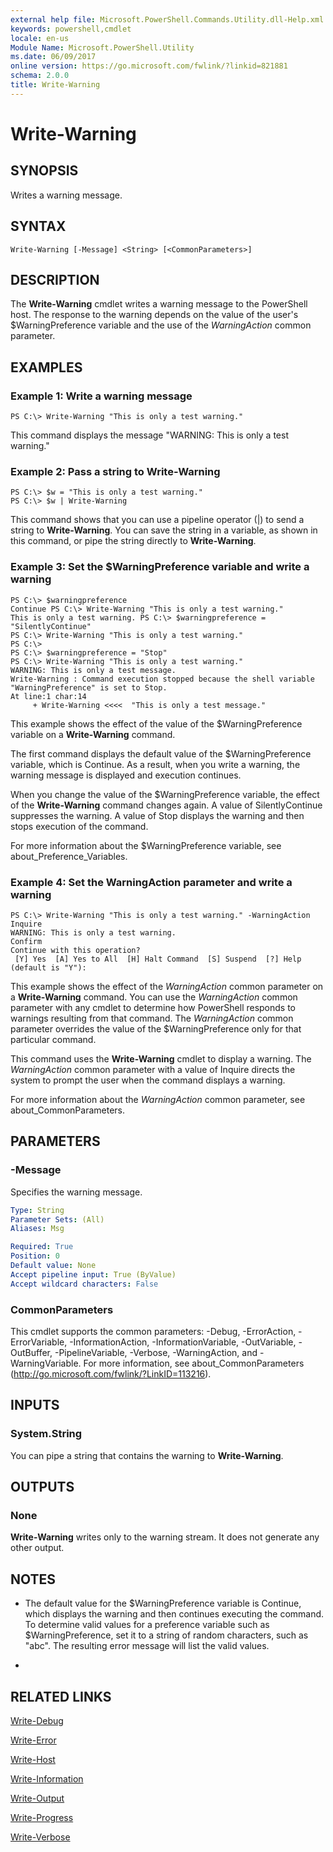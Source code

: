 ```yaml
---
external help file: Microsoft.PowerShell.Commands.Utility.dll-Help.xml
keywords: powershell,cmdlet
locale: en-us
Module Name: Microsoft.PowerShell.Utility
ms.date: 06/09/2017
online version: https://go.microsoft.com/fwlink/?linkid=821881
schema: 2.0.0
title: Write-Warning
---
```


# Write-Warning

## SYNOPSIS
Writes a warning message.

## SYNTAX

```
Write-Warning [-Message] <String> [<CommonParameters>]
```

## DESCRIPTION
The **Write-Warning** cmdlet writes a warning message to the PowerShell host.
The response to the warning depends on the value of the user's $WarningPreference variable and the use of the *WarningAction* common parameter.

## EXAMPLES

### Example 1: Write a warning message
```
PS C:\> Write-Warning "This is only a test warning."
```

This command displays the message "WARNING: This is only a test warning."

### Example 2: Pass a string to Write-Warning
```
PS C:\> $w = "This is only a test warning."
PS C:\> $w | Write-Warning
```

This command shows that you can use a pipeline operator (|) to send a string to **Write-Warning**.
You can save the string in a variable, as shown in this command, or pipe the string directly to **Write-Warning**.

### Example 3: Set the $WarningPreference variable and write a warning
```
PS C:\> $warningpreference
Continue PS C:\> Write-Warning "This is only a test warning."
This is only a test warning. PS C:\> $warningpreference = "SilentlyContinue"
PS C:\> Write-Warning "This is only a test warning."
PS C:\>
PS C:\> $warningpreference = "Stop"
PS C:\> Write-Warning "This is only a test warning."
WARNING: This is only a test message.
Write-Warning : Command execution stopped because the shell variable "WarningPreference" is set to Stop.
At line:1 char:14
     + Write-Warning <<<<  "This is only a test message."
```

This example shows the effect of the value of the $WarningPreference variable on a **Write-Warning** command.

The first command displays the default value of the $WarningPreference variable, which is Continue.
As a result, when you write a warning, the warning message is displayed and execution continues.

When you change the value of the $WarningPreference variable, the effect of the **Write-Warning** command changes again.
A value of SilentlyContinue suppresses the warning.
A value of Stop displays the warning and then stops execution of the command.

For more information about the $WarningPreference variable, see about_Preference_Variables.

### Example 4: Set the WarningAction parameter and write a warning
```
PS C:\> Write-Warning "This is only a test warning." -WarningAction Inquire
WARNING: This is only a test warning.
Confirm
Continue with this operation?
 [Y] Yes  [A] Yes to All  [H] Halt Command  [S] Suspend  [?] Help (default is "Y"):
```

This example shows the effect of the *WarningAction* common parameter on a **Write-Warning** command.
You can use the *WarningAction* common parameter with any cmdlet to determine how PowerShell responds to warnings resulting from that command.
The *WarningAction* common parameter overrides the value of the $WarningPreference only for that particular command.

This command uses the **Write-Warning** cmdlet to display a warning.
The *WarningAction* common parameter with a value of Inquire directs the system to prompt the user when the command displays a warning.

For more information about the *WarningAction* common parameter, see about_CommonParameters.

## PARAMETERS

### -Message
Specifies the warning message.

```yaml
Type: String
Parameter Sets: (All)
Aliases: Msg

Required: True
Position: 0
Default value: None
Accept pipeline input: True (ByValue)
Accept wildcard characters: False
```

### CommonParameters
This cmdlet supports the common parameters: -Debug, -ErrorAction, -ErrorVariable, -InformationAction, -InformationVariable, -OutVariable, -OutBuffer, -PipelineVariable, -Verbose, -WarningAction, and -WarningVariable. For more information, see about_CommonParameters (http://go.microsoft.com/fwlink/?LinkID=113216).

## INPUTS

### System.String
You can pipe a string that contains the warning to **Write-Warning**.

## OUTPUTS

### None
**Write-Warning** writes only to the warning stream.
It does not generate any other output.

## NOTES
* The default value for the $WarningPreference variable is Continue, which displays the warning and then continues executing the command. To determine valid values for a preference variable such as $WarningPreference, set it to a string of random characters, such as "abc". The resulting error message will list the valid values.

*

## RELATED LINKS

[Write-Debug](Write-Debug.md)

[Write-Error](Write-Error.md)

[Write-Host](Write-Host.md)

[Write-Information](Write-Information.md)

[Write-Output](Write-Output.md)

[Write-Progress](Write-Progress.md)

[Write-Verbose](Write-Verbose.md)
